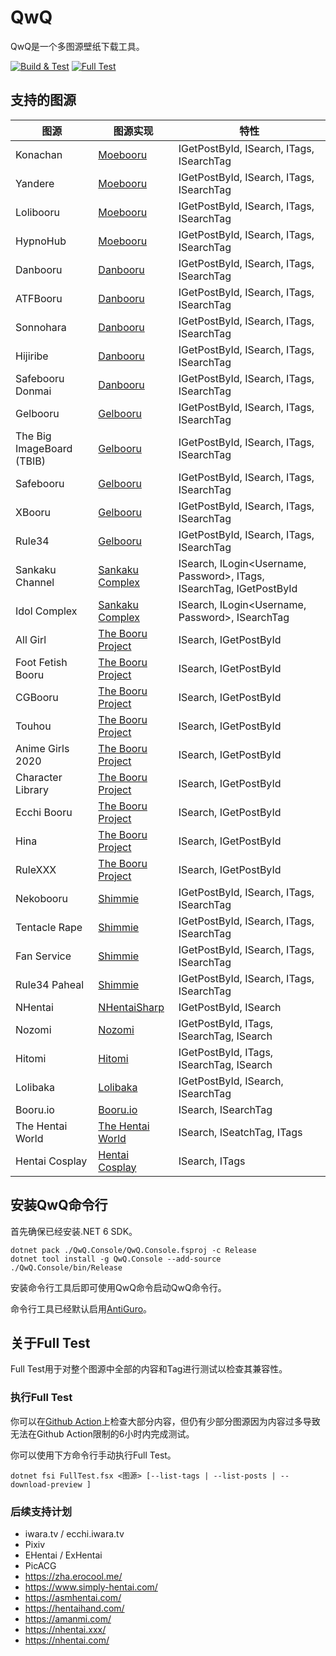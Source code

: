 # QwQ

QwQ是一个多图源壁纸下载工具。

[![Build & Test](https://github.com/Seng-Jik/QwQ/actions/workflows/build.yml/badge.svg?branch=main)](https://github.com/Seng-Jik/QwQ/actions/workflows/build.yml)
[![Full Test](https://github.com/Seng-Jik/QwQ/actions/workflows/full-test.yml/badge.svg)](https://github.com/Seng-Jik/QwQ/actions/workflows/full-test.yml)

## 支持的图源

图源      | 图源实现 | 特性
--------- | -------- | ---
Konachan  | [Moebooru](https://github.com/Seng-Jik/QwQ/blob/main/QwQ/Sources/Moebooru.fs) | IGetPostById, ISearch, ITags, ISearchTag
Yandere   | [Moebooru](https://github.com/Seng-Jik/QwQ/blob/main/QwQ/Sources/Moebooru.fs) | IGetPostById, ISearch, ITags, ISearchTag
Lolibooru | [Moebooru](https://github.com/Seng-Jik/QwQ/blob/main/QwQ/Sources/Moebooru.fs) | IGetPostById, ISearch, ITags, ISearchTag
HypnoHub  | [Moebooru](https://github.com/Seng-Jik/QwQ/blob/main/QwQ/Sources/Moebooru.fs) | IGetPostById, ISearch, ITags, ISearchTag
Danbooru  | [Danbooru](https://github.com/Seng-Jik/QwQ/blob/main/QwQ/Sources/Danbooru.fs) | IGetPostById, ISearch, ITags, ISearchTag
ATFBooru  | [Danbooru](https://github.com/Seng-Jik/QwQ/blob/main/QwQ/Sources/Danbooru.fs) | IGetPostById, ISearch, ITags, ISearchTag
Sonnohara | [Danbooru](https://github.com/Seng-Jik/QwQ/blob/main/QwQ/Sources/Danbooru.fs) | IGetPostById, ISearch, ITags, ISearchTag
Hijiribe  | [Danbooru](https://github.com/Seng-Jik/QwQ/blob/main/QwQ/Sources/Danbooru.fs) | IGetPostById, ISearch, ITags, ISearchTag
Safebooru Donmai  | [Danbooru](https://github.com/Seng-Jik/QwQ/blob/main/QwQ/Sources/Danbooru.fs) | IGetPostById, ISearch, ITags, ISearchTag
Gelbooru  | [Gelbooru](https://github.com/Seng-Jik/QwQ/blob/main/QwQ/Sources/Gelbooru.fs) | IGetPostById, ISearch, ITags, ISearchTag
The Big ImageBoard (TBIB)  | [Gelbooru](https://github.com/Seng-Jik/QwQ/blob/main/QwQ/Sources/Gelbooru.fs) | IGetPostById, ISearch, ITags, ISearchTag
Safebooru | [Gelbooru](https://github.com/Seng-Jik/QwQ/blob/main/QwQ/Sources/Gelbooru.fs) | IGetPostById, ISearch, ITags, ISearchTag
XBooru    | [Gelbooru](https://github.com/Seng-Jik/QwQ/blob/main/QwQ/Sources/Gelbooru.fs) | IGetPostById, ISearch, ITags, ISearchTag
Rule34    | [Gelbooru](https://github.com/Seng-Jik/QwQ/blob/main/QwQ/Sources/Gelbooru.fs) | IGetPostById, ISearch, ITags, ISearchTag
Sankaku Channel   | [Sankaku Complex](https://github.com/Seng-Jik/QwQ/blob/main/QwQ/Sources/SankakuComplex.fs) | ISearch, ILogin<Username, Password>, ITags, ISearchTag, IGetPostById
Idol Complex      | [Sankaku Complex](https://github.com/Seng-Jik/QwQ/blob/main/QwQ/Sources/SankakuComplex.fs) | ISearch, ILogin<Username, Password>, ISearchTag
All Girl          | [The Booru Project](https://github.com/Seng-Jik/QwQ/blob/main/QwQ/Sources/TheBooruProject.fs) | ISearch, IGetPostById
Foot Fetish Booru | [The Booru Project](https://github.com/Seng-Jik/QwQ/blob/main/QwQ/Sources/TheBooruProject.fs) | ISearch, IGetPostById
CGBooru           | [The Booru Project](https://github.com/Seng-Jik/QwQ/blob/main/QwQ/Sources/TheBooruProject.fs) | ISearch, IGetPostById
Touhou            | [The Booru Project](https://github.com/Seng-Jik/QwQ/blob/main/QwQ/Sources/TheBooruProject.fs) | ISearch, IGetPostById
Anime Girls 2020  | [The Booru Project](https://github.com/Seng-Jik/QwQ/blob/main/QwQ/Sources/TheBooruProject.fs) | ISearch, IGetPostById
Character Library | [The Booru Project](https://github.com/Seng-Jik/QwQ/blob/main/QwQ/Sources/TheBooruProject.fs) | ISearch, IGetPostById
Ecchi Booru       | [The Booru Project](https://github.com/Seng-Jik/QwQ/blob/main/QwQ/Sources/TheBooruProject.fs) | ISearch, IGetPostById
Hina              | [The Booru Project](https://github.com/Seng-Jik/QwQ/blob/main/QwQ/Sources/TheBooruProject.fs) | ISearch, IGetPostById
RuleXXX           | [The Booru Project](https://github.com/Seng-Jik/QwQ/blob/main/QwQ/Sources/TheBooruProject.fs) | ISearch, IGetPostById
Nekobooru         | [Shimmie](https://github.com/Seng-Jik/QwQ/blob/main/QwQ/Sources/Shimmie.fs) | IGetPostById, ISearch, ITags, ISearchTag
Tentacle Rape     | [Shimmie](https://github.com/Seng-Jik/QwQ/blob/main/QwQ/Sources/Shimmie.fs) | IGetPostById, ISearch, ITags, ISearchTag
Fan Service       | [Shimmie](https://github.com/Seng-Jik/QwQ/blob/main/QwQ/Sources/Shimmie.fs) | IGetPostById, ISearch, ITags, ISearchTag
Rule34 Paheal     | [Shimmie](https://github.com/Seng-Jik/QwQ/blob/main/QwQ/Sources/Shimmie.fs) | IGetPostById, ISearch, ITags, ISearchTag
NHentai           | [NHentaiSharp](https://github.com/Xwilarg/NHentaiSharp) | IGetPostById, ISearch
Nozomi            | [Nozomi](https://github.com/Seng-Jik/QwQ/blob/main/QwQ/Sources/Nozomi.fs) | IGetPostById, ITags, ISearchTag, ISearch
Hitomi            | [Hitomi](https://github.com/Seng-Jik/QwQ/blob/main/QwQ/Sources/Hitomi.fs) | IGetPostById, ITags, ISearchTag, ISearch
Lolibaka          | [Lolibaka](https://github.com/Seng-Jik/QwQ/blob/main/QwQ/Sources/Lolibaka.fs) | IGetPostById, ISearch, ISearchTag
Booru.io          | [Booru.io](https://github.com/Seng-Jik/QwQ/blob/main/QwQ/Sources/BooruIO.fs)  | ISearch, ISearchTag
The Hentai World  | [The Hentai World](https://github.com/Seng-Jik/QwQ/blob/main/QwQ/Sources/TheHentaiWorld.fs) | ISearch, ISeatchTag, ITags
Hentai Cosplay    | [Hentai Cosplay](https://github.com/Seng-Jik/QwQ/blob/main/QwQ/Sources/HentaiCosplay.fs)    | ISearch, ITags

## 安装QwQ命令行

首先确保已经安装.NET 6 SDK。

```shell
dotnet pack ./QwQ.Console/QwQ.Console.fsproj -c Release
dotnet tool install -g QwQ.Console --add-source ./QwQ.Console/bin/Release
```

安装命令行工具后即可使用QwQ命令启动QwQ命令行。

命令行工具已经默认启用[AntiGuro](https://github.com/Seng-Jik/QwQ/blob/main/QwQ/AniGuro.fs)。

## 关于Full Test

Full Test用于对整个图源中全部的内容和Tag进行测试以检查其兼容性。

### 执行Full Test

你可以在[Github Action](https://github.com/Seng-Jik/QwQ/actions/workflows/full-test.yml)上检查大部分内容，但仍有少部分图源因为内容过多导致无法在Github Action限制的6小时内完成测试。

你可以使用下方命令行手动执行Full Test。

```shell
dotnet fsi FullTest.fsx <图源> [--list-tags | --list-posts | --download-preview ]
```

### 后续支持计划

* iwara.tv / ecchi.iwara.tv
* Pixiv
* EHentai / ExHentai
* PicACG
* https://zha.erocool.me/
* https://www.simply-hentai.com/
* https://asmhentai.com/
* https://hentaihand.com/
* https://amanmi.com/
* https://nhentai.xxx/
* https://nhentai.com/

